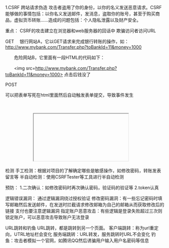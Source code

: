 1.CSRF
跨站请求伪造
攻击者盗用了你的身份，以你的名义发送恶意请求。CSRF能够做的事情包括：以你名义发送邮件，发消息，盗取你的账号，甚至于购买商品，虚拟货币转账......造成的问题包括：个人隐私泄露以及财产安全。

重点：
CSRF的攻击建立在浏览器和web服务器的回话中
欺骗访问者访问URL

GET　
银行网站A，它以GET请求来完成银行转账的操作，如：http://www.mybank.com/Transfer.php?toBankId=11&money=1000

　　危险网站B，它里面有一段HTML的代码如下：

　　<img src=http://www.mybank.com/Transfer.php?toBankId=11&money=1000>
点击后钱没了

POST

可以把表单写死在html里面然后自动触发表单提交，导致事件发生
<html>
　　<head>
　　　　<script type="text/javascript">
　　　　　　function steal()
　　　　　　{
          　　　　 iframe = document.frames["steal"];
　　     　　      iframe.document.Submit("transfer");
　　　　　　}
　　　　</script>
　　</head>

　　<body onload="steal()">
　　　　<iframe name="steal" display="none">
　　　　　　<form method="POST" name="transfer"　action="http://www.myBank.com/Transfer.php">
　　　　　　　　<input type="hidden" name="toBankId" value="11">
　　　　　　　　<input type="hidden" name="money" value="1000">
　　　　　　</form>
　　　　</iframe>
　　</body>
</html>


检测
手工检测：根据对项目的了解确定哪些是敏感操作，如修改密码，转账发表留言等
半自动检测：使用CSRFTester等工具进行半自动检测

预防：
1.二次确认：如修改密码时再次确认密码，验证码的验证等
2.token认真


逻辑错误漏洞：
通过逻辑漏洞绕过授权验证
修改密码漏洞：有一些忘记密码时填写邮箱然后发送邮件，在发送时拦截请求修改邮箱为自己的邮箱从而获取修改后的链接
支付也要注意逻辑漏洞
指定账户恶意攻击：有些逻辑是登录失败超过三次则锁定账户，可以恶意攻击导致账户无法登录

URL跳转和钓鱼
URL跳转，都是跳转到另一个页面。
客户端跳转：称为url重定向，UTRL地址栏会变化
服务端跳转：URL转发，服务跳转时URL不会变化
钓鱼：攻击者模拟一个官网，如腾讯QQ然后诱骗用户输入用户名密码等信息
